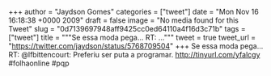 
+++
author = "Jaydson Gomes"
categories = ["tweet"]
date = "Mon Nov 16 16:18:38 +0000 2009"
draft = false
image = "No media found for this Tweet"
slug = "0d7139697948aff9425cc0ed64110a4f16d3c71b"
tags = ["tweet"]
title = """Se essa moda pega... RT: ..."""
tweet = true
tweet_url = "https://twitter.com/jaydson/status/5768709504"
+++
Se essa moda pega... RT: @lfbittencourt: Preferiu ser puta a programar. http://tinyurl.com/yfalcgy #folhaonline #pqp
